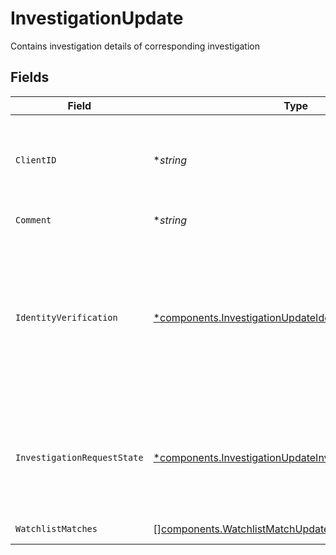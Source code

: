 # InvestigationUpdate

Contains investigation details of corresponding investigation


## Fields

| Field                                                                                                                                                                                                                                                                                                                                                                                                                                                      | Type                                                                                                                                                                                                                                                                                                                                                                                                                                                       | Required                                                                                                                                                                                                                                                                                                                                                                                                                                                   | Description                                                                                                                                                                                                                                                                                                                                                                                                                                                | Example                                                                                                                                                                                                                                                                                                                                                                                                                                                    |
| ---------------------------------------------------------------------------------------------------------------------------------------------------------------------------------------------------------------------------------------------------------------------------------------------------------------------------------------------------------------------------------------------------------------------------------------------------------- | ---------------------------------------------------------------------------------------------------------------------------------------------------------------------------------------------------------------------------------------------------------------------------------------------------------------------------------------------------------------------------------------------------------------------------------------------------------- | ---------------------------------------------------------------------------------------------------------------------------------------------------------------------------------------------------------------------------------------------------------------------------------------------------------------------------------------------------------------------------------------------------------------------------------------------------------- | ---------------------------------------------------------------------------------------------------------------------------------------------------------------------------------------------------------------------------------------------------------------------------------------------------------------------------------------------------------------------------------------------------------------------------------------------------------- | ---------------------------------------------------------------------------------------------------------------------------------------------------------------------------------------------------------------------------------------------------------------------------------------------------------------------------------------------------------------------------------------------------------------------------------------------------------- |
| `ClientID`                                                                                                                                                                                                                                                                                                                                                                                                                                                 | **string*                                                                                                                                                                                                                                                                                                                                                                                                                                                  | :heavy_minus_sign:                                                                                                                                                                                                                                                                                                                                                                                                                                         | A unique identifier referencing a client The client ID serves as the unique identifier for the apex client positioned above the correspondent within the apex client configurator hierarchy. Moving forward, the account service will internally assign the client ID for all investigations.                                                                                                                                                              | 01HAT5GANHSZ8E8J0RAHQ8BK9K                                                                                                                                                                                                                                                                                                                                                                                                                                 |
| `Comment`                                                                                                                                                                                                                                                                                                                                                                                                                                                  | **string*                                                                                                                                                                                                                                                                                                                                                                                                                                                  | :heavy_minus_sign:                                                                                                                                                                                                                                                                                                                                                                                                                                         | Comment relating to why the investigation state was updated                                                                                                                                                                                                                                                                                                                                                                                                | Updating Watchlist matches                                                                                                                                                                                                                                                                                                                                                                                                                                 |
| `IdentityVerification`                                                                                                                                                                                                                                                                                                                                                                                                                                     | [*components.InvestigationUpdateIdentityVerification](../../models/components/investigationupdateidentityverification.md)                                                                                                                                                                                                                                                                                                                                  | :heavy_minus_sign:                                                                                                                                                                                                                                                                                                                                                                                                                                         | The screen state of one screening within an investigation, one of:<br/>- `SCREEN_STATE_UNSPECIFIED` - Default/Null value.<br/>- `PENDING` - Screen result is pending.<br/>- `PASSED` - Screen result has passed.<br/>- `FAILED` - Screen result has failed.<br/>- `NEEDS_REVIEW` - Screen result needs manual review.<br/>- `DEFERRED_REVIEW` - Screen result is deferred for review at a later date.<br/>- `OUT_OF_SCOPE` - Screen state is out of scope for this investigation type. | PASSED                                                                                                                                                                                                                                                                                                                                                                                                                                                     |
| `InvestigationRequestState`                                                                                                                                                                                                                                                                                                                                                                                                                                | [*components.InvestigationUpdateInvestigationRequestState](../../models/components/investigationupdateinvestigationrequeststate.md)                                                                                                                                                                                                                                                                                                                        | :heavy_minus_sign:                                                                                                                                                                                                                                                                                                                                                                                                                                         | The state of an investigation request, one of:<br/>- `INVESTIGATION_REQUEST_STATE_UNSPECIFIED` - Default/Null value.<br/>- `OPEN` - The investigation request is open.<br/>- `CLOSED` - The investigation request is closed.                                                                                                                                                                                                                               | OPEN                                                                                                                                                                                                                                                                                                                                                                                                                                                       |
| `WatchlistMatches`                                                                                                                                                                                                                                                                                                                                                                                                                                         | [][components.WatchlistMatchUpdate](../../models/components/watchlistmatchupdate.md)                                                                                                                                                                                                                                                                                                                                                                       | :heavy_minus_sign:                                                                                                                                                                                                                                                                                                                                                                                                                                         | A list of watchlist entries matched against the investigation                                                                                                                                                                                                                                                                                                                                                                                              |                                                                                                                                                                                                                                                                                                                                                                                                                                                            |